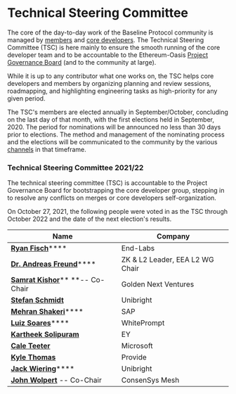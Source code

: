 # Technical Steering Committee

The core of the day-to-day work of the Baseline Protocol community is managed by [members](../../community/members.md) and [core developers](broken-reference). The Technical Steering Committee (TSC) is here mainly to ensure the smooth running of the core developer team and to be accountable to the Ethereum-Oasis [Project Governance Board](project-governance-board.md) (and to the community at large).

While it is up to any contributor what one works on, the TSC helps core developers and members by organizing planning and review sessions, roadmapping, and highlighting engineering tasks as high-priority for any given period.

The TSC's members are elected annually in September/October, concluding on the last day of that month, with the first elections held in September, 2020. The period for nominations will be announced no less than 30 days prior to elections. The method and management of the nominating process and the elections will be communicated to the community by the various [channels](../../community/open-source-community.md#communications-connecting-with-each-other-directly) in that timeframe.

### Technical Steering Committee 2021/22 <a href="#your-technical-steering-committee" id="your-technical-steering-committee"></a>

The technical steering committee (TSC) is accountable to the Project Governance Board for bootstrapping the core developer group, stepping in to resolve any conflicts on merges or core developers self-organization.

On October 27, 2021, the following people were voted in as the TSC through October 2022 and the date of the next election's results.

| Name                                                                                     | Company                         |
| ---------------------------------------------------------------------------------------- | ------------------------------- |
| [**Ryan Fisch**](https://www.linkedin.com/in/ryanfisch/)\*\*\*\*                         | End-Labs                        |
| [**Dr. Andreas Freund**](https://www.linkedin.com/in/afconsultant/)\*\*\*\*              | ZK & L2 Leader, EEA L2 WG Chair |
| [**Samrat Kishor**](https://www.linkedin.com/in/samratkishor/)\*\* \*\*-- Co-Chair       | Golden Next Ventures            |
| [**Stefan Schmidt**](https://www.linkedin.com/in/stefschmidt/)                           | Unibright                       |
| [**Mehran Shakeri**](https://www.linkedin.com/in/mehran-shakeri-8833b347/)\*\*\*\*       | SAP                             |
| [**Luiz Soares**](technical-steering-committee.md#your-project-governance-board)\*\*\*\* | WhitePrompt                     |
| [**Kartheek Solipuram**](https://www.linkedin.com/in/kartheek-solipuram-62970a8/)        | EY                              |
| [**Cale Teeter**](https://www.linkedin.com/in/caleteeter/)                               | Microsoft                       |
| [**Kyle Thomas**](https://www.linkedin.com/in/kylebthomas/)                              | Provide                         |
| [**Jack Wiering**](https://www.linkedin.com/in/jackwiering1977/)\*\*\*\*                 | Unibright                       |
| [**John Wolpert**](https://www.linkedin.com/in/johnwolpert/) -- Co-Chair                 | ConsenSys Mesh                  |

